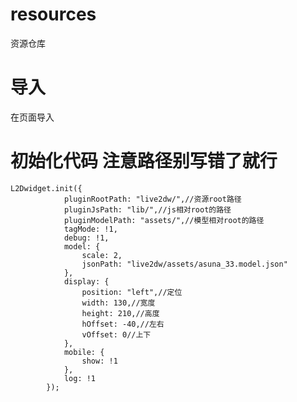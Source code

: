 # resources
资源仓库
# 导入
在页面导入<script src="live2dw/lib/L2Dwidget.min.js"></script>
# 初始化代码 注意路径别写错了就行
    L2Dwidget.init({
				pluginRootPath: "live2dw/",//资源root路径
				pluginJsPath: "lib/",//js相对root的路径
				pluginModelPath: "assets/",//模型相对root的路径
				tagMode: !1,
				debug: !1,
				model: {
					scale: 2,
					jsonPath: "live2dw/assets/asuna_33.model.json"
				},
				display: {
					position: "left",//定位
					width: 130,//宽度
					height: 210,//高度
					hOffset: -40,//左右
					vOffset: 0//上下
				},
				mobile: {
					show: !1
				},
				log: !1
			});
